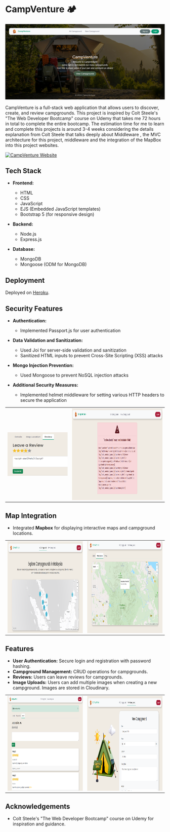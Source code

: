 # CampVenture 🏕️

![CampVenture Screenshot](screenshots/campVenture.png)

CampVenture is a full-stack web application that allows users to discover, create, and review campgrounds. This project is inspired by Colt Steele's "The Web Developer Bootcamp" course on Udemy that takes me 72 hours in total to complete the entire bootcamp. The estimation time for me to learn and complete this projects is around 3-4 weeks considering the details explanation from Colt Steele that talks deeply about Middleware , the MVC architecture for this project, middleware and the integration of the MapBox into this project websites.

<a href="https://guarded-brook-77953-c2f2c375b2e1.herokuapp.com/" target="_blank">
    <img src="https://img.shields.io/badge/CampVenture-Visit%20Website-brightgreen?style=for-the-badge&logo=appveyor" alt="CampVenture Website">
</a>

## Tech Stack

- **Frontend:**
  - HTML
  - CSS
  - JavaScript
  - EJS (Embedded JavaScript templates)
  - Bootstrap 5 (for responsive design)

- **Backend:**
  - Node.js
  - Express.js

- **Database:**
  - MongoDB
  - Mongoose (ODM for MongoDB)

## Deployment

Deployed on [Heroku](https://www.heroku.com/).

## Security Features

- **Authentication:**
  - Implemented Passport.js for user authentication

- **Data Validation and Sanitization:**
  - Used Joi for server-side validation and sanitization
  - Sanitized HTML inputs to prevent Cross-Site Scripting (XSS) attacks

- **Mongo Injection Prevention:**
  - Used Mongoose to prevent NoSQL injection attacks

- **Additional Security Measures:**
  - Implemented helmet middleware for setting various HTTP headers to secure the application
 
<table>
  <tr>
    <td>
      <img src="screenshots/XSS Attack.png" alt="CampVenture Screenshot 1" width="400"/>
    </td>
    <td>
      <img src="screenshots/Error XSS .png" alt="CampVenture Screenshot 2" width="600" height="290"/>
    </td>
  </tr>
</table>

## Map Integration

- Integrated **Mapbox** for displaying interactive maps and campground locations.

<table>
  <tr>
    <td>
      <img src="screenshots/MapCampVenture.png" alt="CampVenture Screenshot 1" width="550" height="290"/>
    </td>
    <td>
      <img src="screenshots/mapLocation.png" alt="CampVenture Screenshot 2" width="550" height="290"/>
    </td>
  </tr>
</table>

## Features

- **User Authentication:** Secure login and registration with password hashing.
- **Campground Management:** CRUD operations for campgrounds.
- **Reviews:** Users can leave reviews for campgrounds.
- **Image Uploads:** Users can add multiple images when creating a new campground. Images are stored in Cloudinary.

<table>
  <tr>
    <td>
      <img src="screenshots/leaveReview.png" alt="CampVenture Screenshot 1" width="550" height="300"/>
    </td>
    <td>
      <img src="screenshots/newCamp.png" alt="CampVenture Screenshot 2" width="550" height="300"/>
    </td>
  </tr>
</table>


## Acknowledgements

- Colt Steele's "The Web Developer Bootcamp" course on Udemy for inspiration and guidance.
